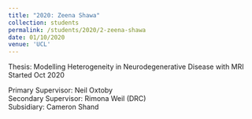 ```yaml
---
title: "2020: Zeena Shawa"
collection: students
permalink: /students/2020/2-zeena-shawa
date: 01/10/2020
venue: 'UCL'
---
```

Thesis: Modelling Heterogeneity in Neurodegenerative Disease with MRI<br/>
Started Oct 2020

Primary Supervisor: Neil Oxtoby<br/>
Secondary Supervisor: Rimona Weil (DRC)<br/>
Subsidiary: Cameron Shand